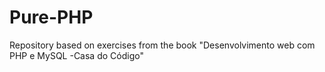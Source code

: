 # Pure-PHP
Repository based on exercises from the book "Desenvolvimento web com PHP e MySQL -Casa do Código"
